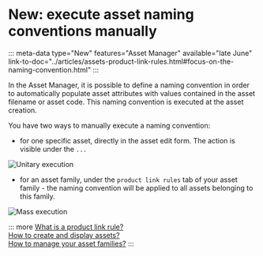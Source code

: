 # New: execute asset naming conventions manually
::: meta-data type="New" features="Asset Manager" available="late June" link-to-doc="../articles/assets-product-link-rules.html#focus-on-the-naming-convention.html"
:::

In the Asset Manager, it is possible to define a naming convention in order to automatically populate asset attributes with values contained in the asset filename or asset code. This naming convention is executed at the asset creation.


You have two ways to manually execute a naming convention:
- for one specific asset, directly in the asset edit form. The action is visible under the `...`

![Unitary execution](../img/unitary-execution.png)

- for an asset family, under the `product link rules` tab of your asset family - the naming convention will be applied to all assets belonging to this family.

![Mass execution](../img/mass-execution.png)

::: more
[What is a product link rule?](../articles/assets-product-link-rules.html)  
[How to create and display assets?](../articles/create-and-display-assets.html)  
[How to manage your asset families?](../articles/manage-asset-families.html)
:::
